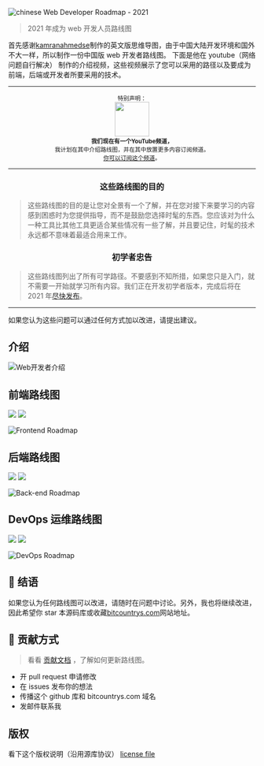![chinese Web Developer Roadmap - 2021](./img/title.png)

> 2021 年成为 web 开发人员路线图

<!--
[![](https://img.shields.io/badge/-Roadmaps%20-0a0a0a.svg?style=flat&colorA=0a0a0a)](http://roadmap.sh)
[![](https://img.shields.io/badge/-Guides-0a0a0a.svg?style=flat&colorA=0a0a0a)](http://roadmap.sh/guides)
[![](https://img.shields.io/badge/-Translations-0a0a0a.svg?style=flat&colorA=0a0a0a)](./translations)
[![](https://img.shields.io/badge/%E2%9D%A4-YouTube%20Channel-0a0a0a.svg?style=flat&colorA=0a0a0a)](https://www.youtube.com/channel/UCA0H2KIWgWTwpTFjSxp0now?sub_confirmation=1)
-->

首先感谢<a href="https://github.com/kamranahmedse">kamranahmedse</a>制作的英文版思维导图，由于中国大陆开发环境和国外不大一样，所以制作一份中国版 web 开发者路线图。
下面是他在 youtube（网络问题自行解决） 制作的介绍视频，这些视频展示了您可以采用的路径以及要成为前端，后端或开发者所要采用的技术。

---

<p align="center">
		<sup>特别声明：</sup>
		<br>
		<a href="https://www.youtube.com/channel/UCA0H2KIWgWTwpTFjSxp0now?sub_confirmation=1">
			<img width="70px" src="https://roadmap.sh/sponsors/youtube.svg">
		</a>
		<br>
		<sub><b>我们现在有一个YouTube频道，</b></sub>
		<br>
		<sub>我计划在其中介绍路线图，并在其中放置更多内容订阅频道。<br><a href="https://www.youtube.com/channel/UCA0H2KIWgWTwpTFjSxp0now?sub_confirmation=1">你可以订阅这个频道</a>。</sub>
</p>

---

<h3 align="center"><strong>这些路线图的目的</strong></h3>

> 这些路线图的目的是让您对全景有一个了解，并在您对接下来要学习的内容感到困惑时为您提供指导，而不是鼓励您选择时髦的东西。您应该对为什么一种工具比其他工具更适合某些情况有一些了解，并且要记住，时髦的技术永远都不意味着最适合用来工作。

<h3 align="center"><strong>初学者忠告</strong></h3>

> 这些路线图列出了所有可学路径。不要感到不知所措，如果您只是入门，就不需要一开始就学习所有内容。我们正在开发初学者版本，完成后将在 2021 年<a href="http://www.bitcountrys.com">尽快发布</a>。

---

如果您认为这些问题可以通过任何方式加以改进，请提出建议。

## 介绍

![Web开发者介绍](./img/intro.png?v=2021)

## 前端路线图

[![](https://img.shields.io/badge/-Download%20PDF%20-0a0a0a.svg?style=flat&colorA=0a0a0a)](https://gum.co/frontend-roadmap) [![](https://img.shields.io/badge/-Shareable%20Link%20-0a0a0a.svg?style=flat&colorA=0a0a0a)](https://roadmap.sh/frontend)

![Frontend Roadmap](./img/frontend.png?year-2021-2)

## 后端路线图

[![](https://img.shields.io/badge/-Download%20PDF%20-0a0a0a.svg?style=flat&colorA=0a0a0a)](https://gum.co/backend-roadmap) [![](https://img.shields.io/badge/-Shareable%20Link%20-0a0a0a.svg?style=flat&colorA=0a0a0a)](https://roadmap.sh/backend)

![Back-end Roadmap](./img/backend.png?year-2021-2)

## DevOps 运维路线图

[![](https://img.shields.io/badge/-Download%20PDF%20-0a0a0a.svg?style=flat&colorA=0a0a0a)](https://gum.co/devops-roadmap) [![](https://img.shields.io/badge/-Shareable%20Link%20-0a0a0a.svg?style=flat&colorA=0a0a0a)](https://roadmap.sh/devops)

![DevOps Roadmap](./img/devops.png)

## 🚦 结语

如果您认为任何路线图可以改进，请随时在问题中讨论。另外，我也将继续改进，因此希望你 star 本源码库或收藏<a href="http://www.bitcountrys.com">bitcountrys.com</a>网站地址。

## 🙌 贡献方式

> 看看 [贡献文档](./CONTRIBUTING.md) ，了解如何更新路线图。

- 开 pull request 申请修改
- 在 issues 发布你的想法
- 传播这个 github 库和 bitcountrys.com 域名
- <a target="_blank"
  						href="http://mail.qq.com/cgi-bin/qm_share?t=qm_mailme&email=j_3m__zg_uH7-fb8z_ng9_Lu5uOh7ODi"
  						style="text-decoration:none;" rel="nofollow">发邮件联系我</a>

## 版权

看下这个版权说明（沿用源库协议） [license file](./LICENSE)
